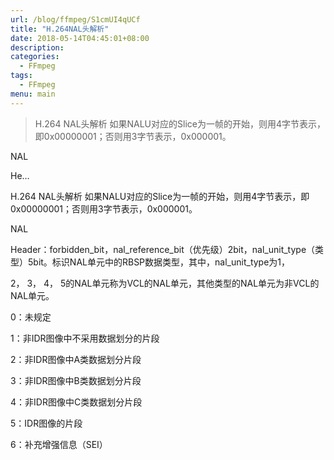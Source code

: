 ```yaml
---
url: /blog/ffmpeg/S1cmUI4qUCf
title: "H.264NAL头解析"
date: 2018-05-14T04:45:01+08:00
description:
categories:
  - FFmpeg
tags:
  - FFmpeg
menu: main
---
```


> H.264 NAL头解析 如果NALU对应的Slice为一帧的开始，则用4字节表示，即0x00000001；否则用3字节表示，0x000001。

NAL

He…

H.264 NAL头解析 如果NALU对应的Slice为一帧的开始，则用4字节表示，即0x00000001；否则用3字节表示，0x000001。

NAL

Header：forbidden_bit，nal_reference_bit（优先级）2bit，nal_unit_type（类型）5bit。标识NAL单元中的RBSP数据类型，其中，nal_unit_type为1，

2， 3， 4， 5的NAL单元称为VCL的NAL单元，其他类型的NAL单元为非VCL的NAL单元。

0：未规定

1：非IDR图像中不采用数据划分的片段

2：非IDR图像中A类数据划分片段

3：非IDR图像中B类数据划分片段

4：非IDR图像中C类数据划分片段

5：IDR图像的片段

6：补充增强信息（SEI）